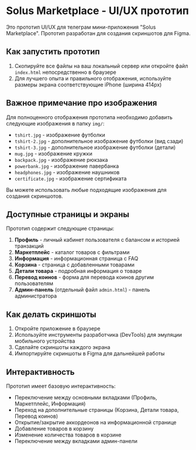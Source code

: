 # Solus Marketplace - UI/UX прототип

Это прототип UI/UX для телеграм мини-приложения "Solus Marketplace". Прототип разработан для создания скриншотов для Figma.

## Как запустить прототип

1. Скопируйте все файлы на ваш локальный сервер или откройте файл `index.html` непосредственно в браузере
2. Для лучшего опыта и правильного отображения, используйте размеры экрана соответствующие iPhone (ширина 414px)

## Важное примечание про изображения

Для полноценного отображения прототипа необходимо добавить следующие изображения в папку `img/`:

- `tshirt.jpg` - изображение футболки
- `tshirt-2.jpg` - дополнительное изображение футболки (вид сзади)
- `tshirt-3.jpg` - дополнительное изображение футболки (детали)
- `mug.jpg` - изображение кружки
- `backpack.jpg` - изображение рюкзака
- `powerbank.jpg` - изображение павербанка
- `headphones.jpg` - изображение наушников
- `certificate.jpg` - изображение сертификата

Вы можете использовать любые подходящие изображения для создания скриншотов.

## Доступные страницы и экраны

Прототип содержит следующие страницы:

1. **Профиль** - личный кабинет пользователя с балансом и историей транзакций
2. **Маркетплейс** - каталог товаров с фильтрами
3. **Информация** - информационная страница с FAQ
4. **Корзина** - страница с добавленными товарами
5. **Детали товара** - подробная информация о товаре
6. **Перевод коинов** - форма для перевода коинов другим пользователям
7. **Админ-панель** (отдельный файл `admin.html`) - панель администратора

## Как делать скриншоты

1. Откройте приложение в браузере
2. Используйте инструменты разработчика (DevTools) для эмуляции мобильного устройства
3. Сделайте скриншоты каждого экрана
4. Импортируйте скриншоты в Figma для дальнейшей работы

## Интерактивность

Прототип имеет базовую интерактивность:

- Переключение между основными вкладками (Профиль, Маркетплейс, Информация)
- Переход на дополнительные страницы (Корзина, Детали товара, Перевод коинов)
- Открытие/закрытие аккордеонов на информационной странице
- Добавление товаров в корзину
- Изменение количества товаров в корзине
- Переключение между вкладками админ-панели 